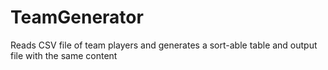 # TeamGenerator
Reads CSV file of team players and generates a sort-able table and output file with the same content

